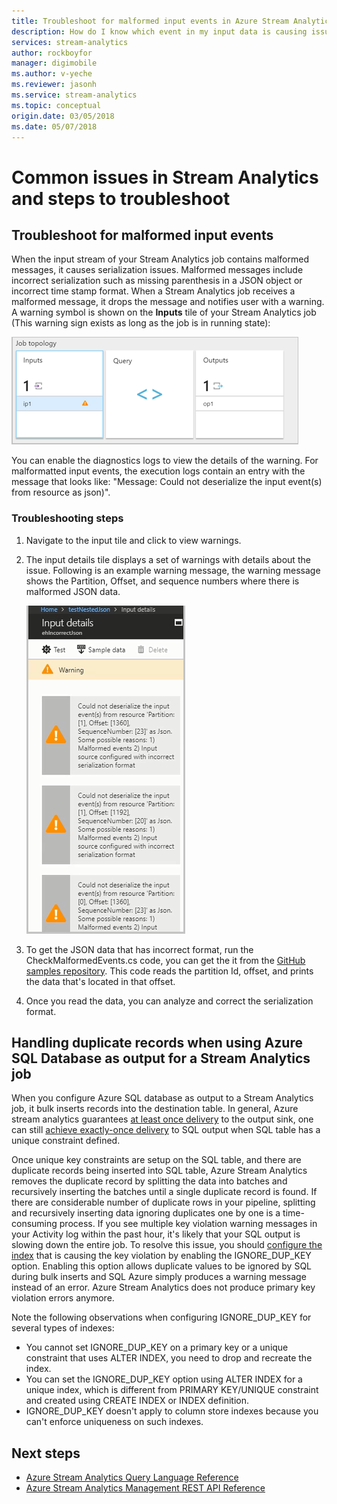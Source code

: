 ```yaml
---
title: Troubleshoot for malformed input events in Azure Stream Analytics
description: How do I know which event in my input data is causing issue in a Stream Analytics job
services: stream-analytics
author: rockboyfor
manager: digimobile
ms.author: v-yeche
ms.reviewer: jasonh
ms.service: stream-analytics
ms.topic: conceptual
origin.date: 03/05/2018
ms.date: 05/07/2018
---
```


# Common issues in Stream Analytics and steps to troubleshoot

## Troubleshoot for malformed input events

When the input stream of your Stream Analytics job contains malformed messages, it causes serialization issues. Malformed messages include incorrect serialization such as missing parenthesis in a JSON object or incorrect time stamp format. When a Stream Analytics job receives a malformed message, it drops the message and notifies user with a warning. A warning symbol is shown on the **Inputs** tile of your Stream Analytics job (This warning sign exists as long as the job is in running state):

![Inputs tile](media/stream-analytics-malformed-events/inputs_tile.png)

You can enable the diagnostics logs to view the details of the warning. For malformatted input events, the execution logs contain an entry with the message that looks like: "Message: Could not deserialize the input event(s) from resource <blob URI> as json)". 

### Troubleshooting steps

1. Navigate to the input tile and click to view warnings.
2. The input details tile displays a set of warnings with details about the issue. Following is an example warning message, the warning message shows the Partition, Offset, and sequence numbers where there is malformed JSON data. 

   ![Warning message with offset](media/stream-analytics-malformed-events/warning_message_with_offset.png)

3. To get the JSON data that has incorrect format, run the CheckMalformedEvents.cs code, you can get the it from the [GitHub samples repository](https://github.com/Azure/azure-stream-analytics/tree/master/Samples/CheckMalformedEventsEH). This code reads the partition Id, offset, and prints the data that's located in that offset. 

4. Once you read the data, you can analyze and correct the serialization format. 

## Handling duplicate records when using Azure SQL Database as output for a Stream Analytics job

When you configure Azure SQL database as output to a Stream Analytics job, it bulk inserts records into the destination table. In general, Azure stream analytics guarantees [at least once delivery]( https://msdn.microsoft.com/azure/stream-analytics/reference/event-delivery-guarantees-azure-stream-analytics) to the output sink, one can still [achieve exactly-once delivery]( https://blogs.msdn.microsoft.com/streamanalytics/2017/01/13/how-to-achieve-exactly-once-delivery-for-sql-output/) to SQL output when SQL table has a unique constraint defined. 

Once unique key constraints are setup on the SQL table, and there are duplicate records being inserted into SQL table, Azure Stream Analytics removes the duplicate record by splitting the data into batches and recursively inserting the batches until a single duplicate record is found. If there are considerable number of duplicate rows in your pipeline, splitting and recursively inserting data ignoring duplicates one by one is a time-consuming process. If you see multiple key violation warning messages in your Activity log within the past hour, it's likely that your SQL output is slowing down the entire job. 
To resolve this issue, you should [configure the index]( https://docs.microsoft.com/sql/t-sql/statements/create-index-transact-sql) that is causing the key violation by enabling the IGNORE_DUP_KEY option. Enabling this option allows duplicate values to be ignored by SQL during bulk inserts and SQL Azure simply produces a warning message instead of an error. Azure Stream Analytics does not produce primary key violation errors anymore.

Note the following observations when configuring IGNORE_DUP_KEY for several types of indexes:

* You cannot set IGNORE_DUP_KEY on a primary key or a unique constraint that uses ALTER INDEX, you need to drop and recreate the index.  
* You can set the IGNORE_DUP_KEY option using ALTER INDEX for a unique index, which is different from PRIMARY KEY/UNIQUE constraint and created using CREATE INDEX or INDEX definition.  
* IGNORE_DUP_KEY doesn't apply to column store indexes because you can't enforce uniqueness on such indexes.  

## Next steps

* [Azure Stream Analytics Query Language Reference](https://msdn.microsoft.com/library/azure/dn834998.aspx)
* [Azure Stream Analytics Management REST API Reference](https://msdn.microsoft.com/library/azure/dn835031.aspx)
<!-- Update_Description: update meta properties  -->